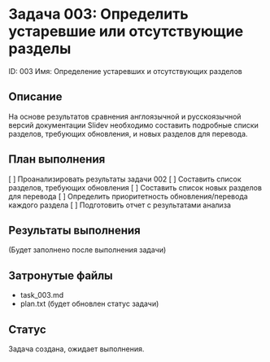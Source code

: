 # Задача 003: Определить устаревшие или отсутствующие разделы

ID: 003
Имя: Определение устаревших и отсутствующих разделов

## Описание
На основе результатов сравнения англоязычной и русскоязычной версий документации Slidev необходимо составить подробные списки разделов, требующих обновления, и новых разделов для перевода.

## План выполнения
[ ] Проанализировать результаты задачи 002
[ ] Составить список разделов, требующих обновления
[ ] Составить список новых разделов для перевода
[ ] Определить приоритетность обновления/перевода каждого раздела
[ ] Подготовить отчет с результатами анализа

## Результаты выполнения
(Будет заполнено после выполнения задачи)

## Затронутые файлы
- task_003.md
- plan.txt (будет обновлен статус задачи)

## Статус
Задача создана, ожидает выполнения.
